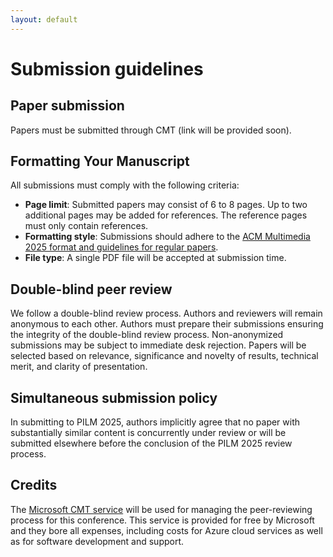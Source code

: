 ```yaml
---
layout: default
---
```


# Submission guidelines

## Paper submission

Papers must be submitted through CMT (link will be provided soon).  <!-- [CMT]({{ site.workshop.submission_link }}). -->

## Formatting Your Manuscript

All submissions must comply with the following criteria:

- **Page limit**: Submitted papers may consist of 6 to 8 pages. Up to two additional pages may be added for references. The reference pages must only contain references.
- **Formatting style**: Submissions should adhere to the [ACM Multimedia 2025 format and guidelines for regular papers](https://acmmm2025.org/call-for-papers/).
- **File type**: A single PDF file will be accepted at submission time.

<!-- Authors should consult Springer's author guidelines and use their proceedings templates for LaTeX or Word. Authors are also advised to include their ORCID identifiers in their papers. -->
<!-- The corresponding author must fill out and sign a Consent-to-Publish form on behalf of all co-authors, and the name on the copyright form should correspond with the name marked on the paper. No changes to authorship will be permitted after submission to Springer.-->

## Double-blind peer review

We follow a double-blind review process. Authors and reviewers will remain anonymous to each other. 
Authors must prepare their submissions ensuring the integrity of the double-blind review process. Non-anonymized submissions may be subject to immediate desk rejection.
Papers will be selected based on relevance, significance and novelty of results, technical merit, and clarity of presentation.

## Simultaneous submission policy

In submitting to PILM 2025, authors implicitly agree that no paper with substantially similar content is concurrently under review or will be submitted elsewhere before the conclusion of the PILM 2025 review process.

<!--For regular submissions, the maximum number of pages is 12 (including figures, tables and references), using the 
[LNCS proceedings format](https://www.springer.com/gp/computer-science/lncs/conference-proceedings-guidelines).

**Each accepted paper must be covered by at least one author registration** (either a
*Full registration* or a *Workshop/Tutorial registration*, if you plan to attend
the workshops/tutorials only).

Once accepted, the presence of at least one author at the event and the oral presentation of the paper are mandatory.-->

## Credits

The [Microsoft CMT service](https://cmt3.research.microsoft.com) will be used for managing the peer-reviewing process for this conference. This service is provided for free by Microsoft and they bore all expenses, including costs for Azure cloud services as well as for software development and support.